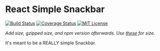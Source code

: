# React Simple Snackbar

[![Build Status](https://travis-ci.org/evandromacedo/react-simple-snackbar.svg?branch=master)](https://travis-ci.org/evandromacedo/react-simple-snackbar)
[![Coverage Status](https://coveralls.io/repos/github/evandromacedo/react-simple-snackbar/badge.svg?branch=master)](https://coveralls.io/github/evandromacedo/react-simple-snackbar?branch=master)
[![MIT License](https://img.shields.io/npm/l/@testing-library/react-hooks.svg)](https://github.com/evandromacedo/react-simple-snackbar/blob/master/LICENSE.md)

_Add size, gzipped size, and npm version afterwards. Use [these](https://github.com/ngryman/badge-size) for size._

It's meant to be a REALLY simple Snackbar.
